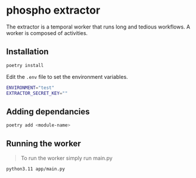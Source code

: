 # phospho extractor

The extractor is a temporal worker that runs long and tedious workflows.
A worker is composed of activities.

## Installation

```bash
poetry install
```

Edit the `.env` file to set the environment variables.

```bash
ENVIRONMENT="test"
EXTRACTOR_SECRET_KEY=""
```

## Adding dependancies

```bash
poetry add <module-name>
```

## Running the worker

> To run the worker simply run main.py

```bash
python3.11 app/main.py
```
